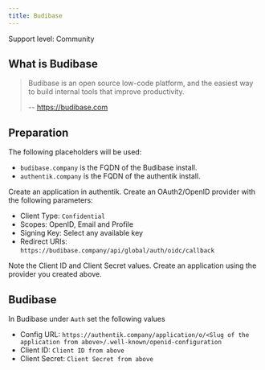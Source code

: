 ```yaml
---
title: Budibase
---
```


<span class="badge badge--secondary">Support level: Community</span>

## What is Budibase

> Budibase is an open source low-code platform, and the easiest way to build internal tools that improve productivity.
>
> -- https://budibase.com

## Preparation

The following placeholders will be used:

-   `budibase.company` is the FQDN of the Budibase install.
-   `authentik.company` is the FQDN of the authentik install.

Create an application in authentik. Create an OAuth2/OpenID provider with the following parameters:

-   Client Type: `Confidential`
-   Scopes: OpenID, Email and Profile
-   Signing Key: Select any available key
-   Redirect URIs: `https://budibase.company/api/global/auth/oidc/callback`

Note the Client ID and Client Secret values. Create an application using the provider you created above.

## Budibase

In Budibase under `Auth` set the following values

-   Config URL: `https://authentik.company/application/o/<Slug of the application from above>/.well-known/openid-configuration`
-   Client ID: `Client ID from above`
-   Client Secret: `Client Secret from above`
